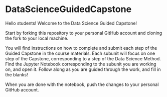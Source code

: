 # DataScienceGuidedCapstone

Hello students!
Welcome to the Data Science Guided Capstone! 

Start by forking this repository to your personal GitHub account and cloning the fork to your local machine. 

You will find instructions on how to complete and submit each step of the Guided Capstone in the course materials. Each subunit will focus on one step of the Capstone, corresponding to a step of the Data Science Method. Find the Jupyter Notebook corresponding to the subunit you are working on, and open it. Follow along as you are guided through the work, and fill in the blanks!

When you are done with the notebook, push the changes to your personal GitHub account.
